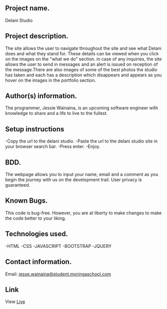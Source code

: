 ## Project name.
  Delani Studio

## Project description.
  The site allows the user to navigate throughout the site and see what Delani does and what they stand for. These details can be viewed when you click on the images on the "what we do" section. in case of any inquiries, the site allows the user to send in messages and an alert is issued on reception of the message.There are also images of some of the best photos the studio has taken and each has a description which disappears and appears as you hover on the images in the portfolio section.

## Author(s) information.
  The programmer, Jessie Wainaina, is an upcoming software engineer with knowledge to share and a life to live to the fullest.

## Setup instructions
  -Copy the url to the delani studio.
  -Paste the url to the delani studio site in your browser search bar.
  -Press enter.
  -Enjoy.

## BDD.
  The webpage allows you to input your name, email and a comment as you begin the journey with us on the development trail. User privacy is guaranteed.

## Known Bugs.
  This code is bug-free. However, you are at liberty to make changes to  make the code better to your liking.

## Technologies used.
  -HTML
  -CSS
  -JAVASCRIPT
  -BOOTSTRAP
  -JQUERY

## Contact information.
  Email: jesse.wainaina@student.moringaschool.com

## Link
  View [Live](https://wain-aina.github.io/Delani_Studio/)
